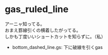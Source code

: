 # gas_ruled_line

アーニャ知ってる。
<br>
おまえ罫線引くの横着したがってる。
<br>
しかも丁度いいショートカットを知らずに。（私）

* bottom_dashed_line.gs: 下に破線を引くgas
